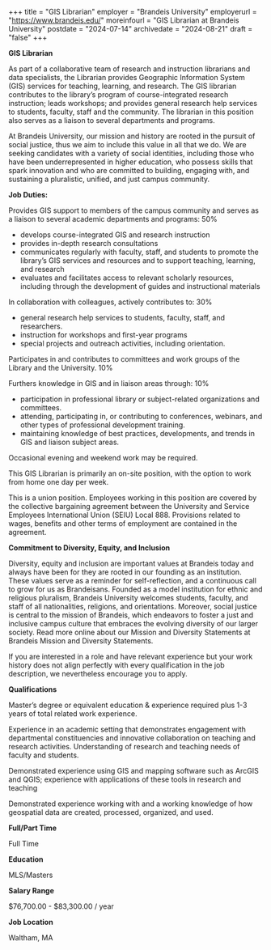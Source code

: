 +++
title = "GIS Librarian"
employer = "Brandeis University"
employerurl = "https://www.brandeis.edu/"
moreinfourl = "GIS Librarian at Brandeis University"
postdate = "2024-07-14"
archivedate = "2024-08-21"
draft = "false"
+++

**GIS Librarian**

As part of a collaborative team of research and instruction librarians and data specialists, the Librarian provides Geographic Information System (GIS) services for teaching, learning, and research. The GIS librarian contributes to the library’s program of course-integrated research instruction; leads workshops; and provides general research help services to students, faculty, staff and the community. The librarian in this position also serves as a liaison to several departments and programs.

At Brandeis University, our mission and history are rooted in the pursuit of social justice, thus we aim to include this value in all that we do. We are seeking candidates with a variety of social identities, including those who have been underrepresented in higher education, who possess skills that spark innovation and who are committed to building, engaging with, and sustaining a pluralistic, unified, and just campus community.

**Job Duties:**

Provides GIS support to members of the campus community and serves as a liaison to several academic departments and programs: 50%

- develops course-integrated GIS and research instruction
- provides in-depth research consultations
- communicates regularly with faculty, staff, and students to promote the library’s GIS services and resources and to support teaching, learning, and research
- evaluates and facilitates access to relevant scholarly resources, including through the development of guides and instructional materials
 

In collaboration with colleagues, actively contributes to: 30%

- general research help services to students, faculty, staff, and researchers.
- instruction for workshops and first-year programs
- special projects and outreach activities, including orientation.
 

Participates in and contributes to committees and work groups of the Library and the University. 10%

Furthers knowledge in GIS and in liaison areas through: 10%

- participation in professional library or subject-related organizations and committees.
- attending, participating in, or contributing to conferences, webinars, and other types of professional development training.
- maintaining knowledge of best practices, developments, and trends in GIS and liaison subject areas.

Occasional evening and weekend work may be required.

This GIS Librarian is primarily an on-site position, with the option to work from home one day per week.

This is a union position. Employees working in this position are covered by the collective bargaining agreement between the University and Service Employees International Union (SEIU) Local 888.  Provisions related to wages, benefits and other terms of employment are contained in the agreement.

**Commitment to Diversity, Equity, and Inclusion**

Diversity, equity and inclusion are important values at Brandeis today and always have been for they are rooted in our founding as an institution. These values serve as a reminder for self-reflection, and a continuous call to grow for us as Brandeisans.  Founded as a model institution for ethnic and religious pluralism, Brandeis University welcomes students, faculty, and staff of all nationalities, religions, and orientations.  Moreover, social justice is central to the mission of Brandeis, which endeavors to foster a just and inclusive campus culture that embraces the evolving diversity of our larger society.  Read more online about our Mission and Diversity Statements at Brandeis Mission and Diversity Statements.

If you are interested in a role and have relevant experience but your work history does not align perfectly with every qualification in the job description, we nevertheless encourage you to apply.

**Qualifications**

Master’s degree or equivalent education & experience required plus 1-3 years of total related work experience.

Experience in an academic setting that demonstrates engagement with departmental constituencies and innovative collaboration on teaching and research activities. Understanding of research and teaching needs of faculty and students.

Demonstrated experience using GIS and mapping software such as ArcGIS and QGIS; experience with applications of these tools in research and teaching

Demonstrated experience working with and a working knowledge of how geospatial data are created, processed, organized, and used.

**Full/Part Time**

Full Time

**Education**

MLS/Masters

**Salary Range**

$76,700.00 - $83,300.00  / year

**Job Location**

Waltham, MA
